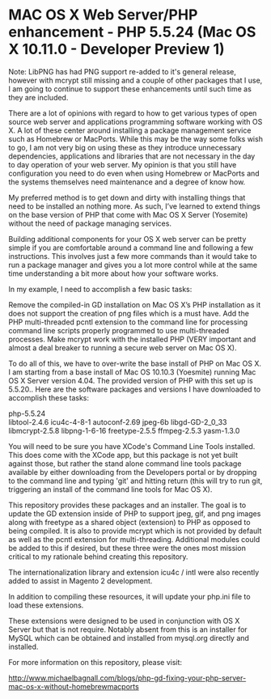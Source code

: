 # MAC OS X Web Server/PHP enhancement - PHP 5.5.24 (Mac OS X 10.11.0 - Developer Preview 1)

Note: LibPNG has had PNG support re-added to it's general release, however with mcrypt still missing and a couple of other packages that I use, I am going to continue to support these enhancements until such time as they are included.

There are a lot of opinions with regard to how to get various types of open source web server and applications programming software working with OS X. A lot of these center around installing a package management service such as Homebrew or MacPorts. While this may be the way some folks wish to go, I am not very big on using these as they introduce unnecessary dependencies, applications and libraries that are not necessary in the day to day operation of your web server. My opinion is that you still have configuration you need to do even when using Homebrew or MacPorts and the systems themselves need maintenance and a degree of know how.

My preferred method is to get down and dirty with installing things that need to be installed an nothing more. As such, I’ve learned to extend things on the base version of PHP that come with Mac OS X Server (Yosemite) without the need of package managing services.

Building additional components for your OS X web server can be pretty simple if you are comfortable around a command line and following a few instructions. This involves just a few more commands than it would take to run a package manager and gives you a lot more control while at the same time understanding a bit more about how your software works.

In my example, I need to accomplish a few basic tasks:

Remove the compiled-in GD installation on Mac OS X’s PHP installation as it does not support the creation of png files which is a must have.
Add the PHP multi-threaded pcntl extension to the command line for processing command line scripts properly programmed to use multi-threaded processes.
Make mcrypt work with the installed PHP (VERY important and almost a deal breaker to running a secure web server on Mac OS X).

To do all of this, we have to over-write the base install of PHP on Mac OS X. I am starting from a base install of Mac OS 10.10.3 (Yoesmite) running Mac OS X Server version 4.04. The provided version of PHP with this set up is 5.5.20.. Here are the software packages and versions I have downloaded to accomplish these tasks:

php-5.5.24  
libtool-2.4.6
icu4c-4-8-1
autoconf-2.69
jpeg-6b
libgd-GD-2_0_33
libmcrypt-2.5.8
libpng-1-6-16
freetype-2.5.5
ffmpeg-2.5.3
yasm-1.3.0

You will need to be sure you have XCode's Command Line Tools installed. This does come with the XCode app, but this package is not yet built against those, but rather the stand alone command line tools package available by either downloading from the Developers portal or by dropping to the command line and typing 'git' and hitting return (this will try to run git, triggering an install of the command line tools for Mac OS X).

This repository provides these packages and an installer. The goal is to update the GD extension inside of PHP to support jpeg, gif, and png images along with freetype as a shared object (extension) to PHP as opposed to being compiled. It is also to provide mcrypt which is not provided by default as well as the pcntl extension for multi-threading. Additional modules could be added to this if desired, but these three were the ones most mission critical to my rationale behind creating this repository.

The internationalization library and extension icu4c / intl were also recently added to assist in Magento 2 development.

In addition to compiling these resources, it will update your php.ini file to load these extensions.

These extensions were designed to be used in conjunction with OS X Server but that is not require. Notably absent from this is an installer for MySQL which can be obtained and installed from mysql.org directly and installed.

For more information on this repository, please visit:

http://www.michaelbagnall.com/blogs/php-gd-fixing-your-php-server-mac-os-x-without-homebrewmacports
